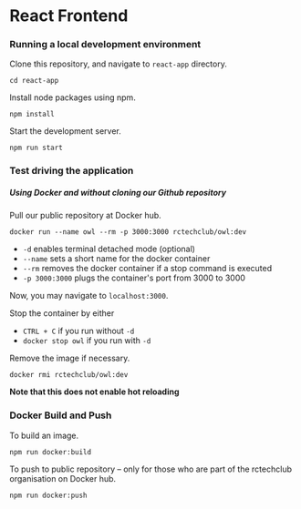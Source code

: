 # React Frontend

### Running a local development environment

Clone this repository, and navigate to `react-app` directory.

`cd react-app`

Install node packages using npm.

`npm install`

Start the development server.

`npm run start`

### Test driving the application

##### Using Docker and without cloning our Github repository

Pull our public repository at Docker hub.

`docker run --name owl --rm -p 3000:3000 rctechclub/owl:dev`

- `-d` enables terminal detached mode (optional)
- `--name` sets a short name for the docker container
- `--rm` removes the docker container if a stop command is executed
- `-p 3000:3000` plugs the container's port from 3000 to 3000

Now, you may navigate to `localhost:3000`.

Stop the container by either

- `CTRL + C` if you run without `-d`
- `docker stop owl` if you run with `-d`

Remove the image if necessary.

`docker rmi rctechclub/owl:dev`

**Note that this does not enable hot reloading**

### Docker Build and Push

To build an image.

`npm run docker:build`

To push to public repository – only for those who are part of the rctechclub organisation on Docker hub.

`npm run docker:push`
